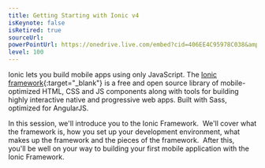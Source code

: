 ```yaml
---
title: Getting Starting with Ionic v4
isKeynote: false
isRetired: true
sourceUrl:
powerPointUrl: https://onedrive.live.com/embed?cid=406EE4C95978C038&amp;resid=406EE4C95978C038%2170187&amp;authkey=ANoJM7lWhlMxYm8&amp;em=2&amp;wdAr=1.7777777777777777
level: 100
---
```

Ionic lets you build mobile apps using only JavaScript. The [Ionic framework](https://ionicframework.com/){:target="_blank"} is a free and open source library of mobile-optimized HTML, CSS and JS components along with tools for building highly interactive native and progressive web apps. Built with Sass, optimized for AngularJS.

In this session, we'll introduce you to the Ionic Framework.  We'll cover what the framework is, how you set up your development environment, what makes up the framework and the pieces of the framework.  After this, you'll be well on your way to building your first mobile application with the Ionic Framework.
